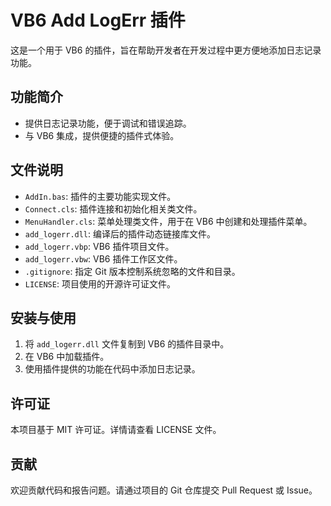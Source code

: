 # VB6 Add LogErr 插件

这是一个用于 VB6 的插件，旨在帮助开发者在开发过程中更方便地添加日志记录功能。

## 功能简介

- 提供日志记录功能，便于调试和错误追踪。
- 与 VB6 集成，提供便捷的插件式体验。

## 文件说明

- `AddIn.bas`: 插件的主要功能实现文件。
- `Connect.cls`: 插件连接和初始化相关类文件。
- `MenuHandler.cls`: 菜单处理类文件，用于在 VB6 中创建和处理插件菜单。
- `add_logerr.dll`: 编译后的插件动态链接库文件。
- `add_logerr.vbp`: VB6 插件项目文件。
- `add_logerr.vbw`: VB6 插件工作区文件。
- `.gitignore`: 指定 Git 版本控制系统忽略的文件和目录。
- `LICENSE`: 项目使用的开源许可证文件。

## 安装与使用

1. 将 `add_logerr.dll` 文件复制到 VB6 的插件目录中。
2. 在 VB6 中加载插件。
3. 使用插件提供的功能在代码中添加日志记录。

## 许可证

本项目基于 MIT 许可证。详情请查看 LICENSE 文件。

## 贡献

欢迎贡献代码和报告问题。请通过项目的 Git 仓库提交 Pull Request 或 Issue。